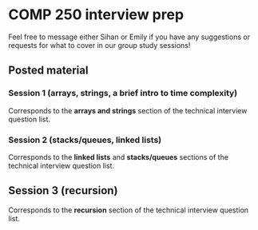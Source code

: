 # COMP 250 interview prep

Feel free to message either Sihan or Emily if you have any suggestions or requests for what to cover in our group study sessions!


## Posted material
### Session 1 (arrays, strings, a brief intro to time complexity)

Corresponds to the **arrays and strings** section of the technical interview question list.

### Session 2 (stacks/queues, linked lists)

Corresponds to the **linked lists** and **stacks/queues** sections of the technical interview question list.

## Session 3 (recursion)

Corresponds to the **recursion** section of the technical interview question list.
